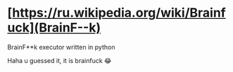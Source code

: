# [https://ru.wikipedia.org/wiki/Brainfuck](BrainF--k)
BrainF**k executor written in python


Haha u guessed it, it is brainfuck 😂
